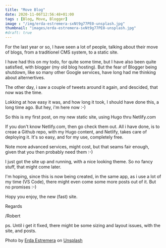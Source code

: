 ```yaml
---
title: "Move Blog"
date: 2020-11-06T12:56:48+01:00
tags : [Blog, Move, Blogger]
image : "/img/erda-estremera-sxNt9g77PE0-unsplash.jpg"
thumbnail: "images/erda-estremera-sxNt9g77PE0-unsplash.jpg"
#draft: true
---
```

For the last year or so, I have seen a lot of people, talking about their move of blogs, from a traditionel CMS system, to a static site.

I have had this on my todo, for quite some time, but I have also been quite satisfied, with blogger (my old blog hosting). But the fear of Blogger being shutdown, like so many other Google services, have long had me thinking about alternertives.

The other day, i saw a couple of tweets around it again, and descided, that now was the time. 

Lokking at how easy it was, and how long it took, I should have done this, a long time ago. But hey, i'm here now :-) 

So this is my first post, on my new static site, using Hugo thru Netlify.com

If you don't know Netlify.com, then go check them out. All i have done, is to creae a Github repo, with my Hugo content, and Netlify, takes care of deploying it. It's so easy, and for my use, completely free. 

Note more advanced services, might cost, but that seams fair enough, given that you then probably need them :-) 

I just got the site up and running, with a nice looking theme. So no fancy stuff, that might come later. 

I'm hoping, since this is now being created, in the same app, as i use a lot of my time (VS Code), there might even come some more posts out of it. But no promises :-) 

Hopy you enjoy, the new (fast) site. 

Regards

/Robert

ps. Until i get it fixed, there might be some sizing and layout issues, with the site, and posts. 




<span>Photo by <a href="https://unsplash.com/@erdaest?utm_source=unsplash&amp;utm_medium=referral&amp;utm_content=creditCopyText">Erda Estremera</a> on <a href="https://unsplash.com/s/photos/move?utm_source=unsplash&amp;utm_medium=referral&amp;utm_content=creditCopyText">Unsplash</a></span>